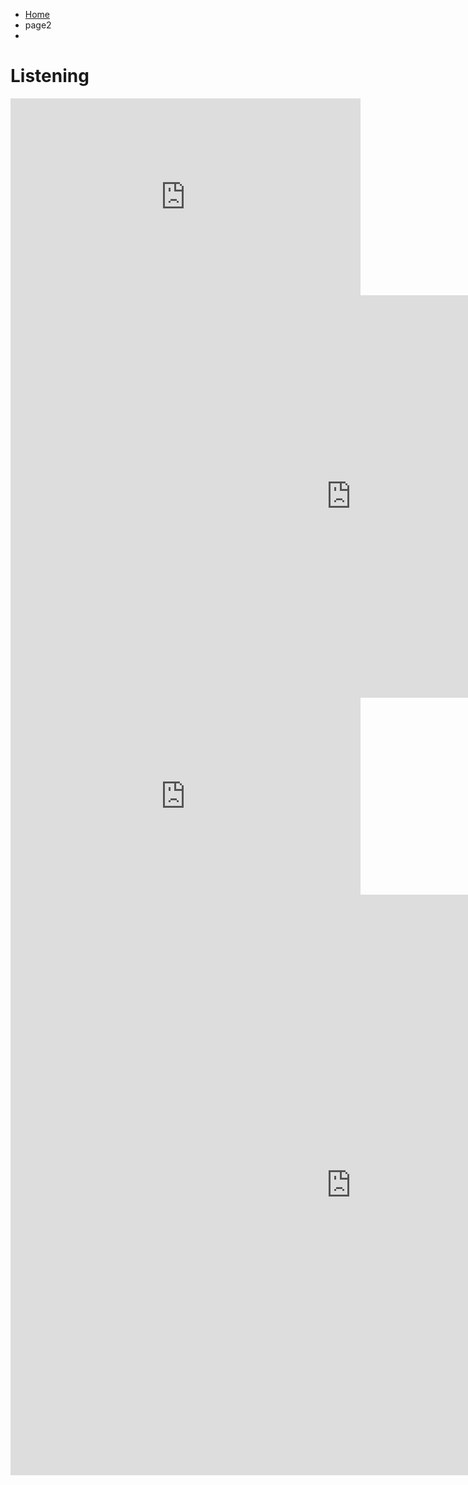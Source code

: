 


<ul class="breadcrumb">
  <li><a href="index.html">Home</a></li>
  <li>page2<li>
</ul>
<h1>Listening</h1>



<iframe width="560" height="315" src="https://www.youtube.com/embed/8zLx_JtcQVI" frameborder="0" gesture="media" allow="encrypted-media" allowfullscreen></iframe>

<iframe src="https://h5p.org/h5p/embed/163912" width="1090" height="644" frameborder="0" allowfullscreen="allowfullscreen"></iframe><script src="https://h5p.org/sites/all/modules/h5p/library/js/h5p-resizer.js" charset="UTF-8"></script>



<iframe width="560" height="315" src="https://www.youtube.com/embed/V1bFr2SWP1I" frameborder="0" gesture="media" allow="encrypted-media" allowfullscreen></iframe>

<iframe src="https://h5p.org/h5p/embed/163922" width="1090" height="929" frameborder="0" allowfullscreen="allowfullscreen"></iframe><script src="https://h5p.org/sites/all/modules/h5p/library/js/h5p-resizer.js" charset="UTF-8"></script>


